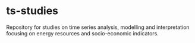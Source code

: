 # ts-studies
Repository for studies on time series analysis, modelling and interpretation focusing on energy resources and socio-economic indicators.
